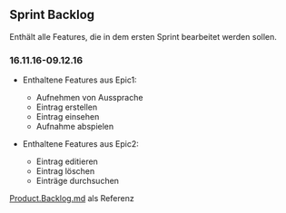 ## Sprint Backlog

Enthält alle Features, die in dem ersten Sprint bearbeitet werden sollen.


### 16.11.16-09.12.16

- Enthaltene Features aus Epic1:
    - Aufnehmen von Aussprache
    - Eintrag erstellen
    - Eintrag einsehen
    - Aufnahme abspielen
    
- Enthaltene Features aus Epic2:
    - Eintrag editieren
    - Eintrag löschen
    - Einträge durchsuchen
    
    
    
[Product.Backlog.md](https://sopra.informatik.uni-stuttgart.de/sopra-ws1617/sopra-team-16/blob/master/doc/Product.Backlog.md) als Referenz